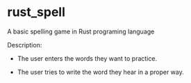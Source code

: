 # rust_spell
A basic spelling game in Rust programing language

Description:
- The user enters the words they want to practice.

- The user tries to write the word they hear in a proper way.
